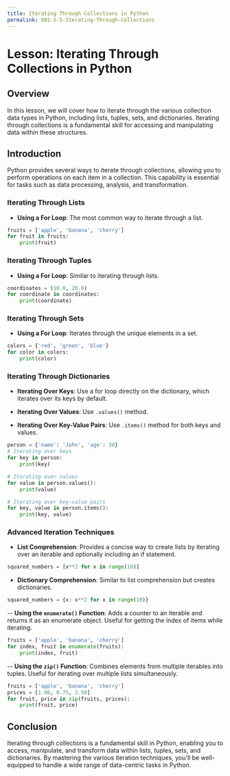 ```yaml
---
title: Iterating Through Collections in Python
permalink: 001-5-5-Iterating-Through-Collections
---
```


# Lesson: Iterating Through Collections in Python

## Overview
In this lesson, we will cover how to iterate through the various collection data types in Python, including lists, tuples, sets, and dictionaries. Iterating through collections is a fundamental skill for accessing and manipulating data within these structures.

## Introduction

Python provides several ways to iterate through collections, allowing you to perform operations on each item in a collection. This capability is essential for tasks such as data processing, analysis, and transformation.

### Iterating Through Lists

- **Using a For Loop**: The most common way to iterate through a list.

```python
fruits = ['apple', 'banana', 'cherry']
for fruit in fruits:
    print(fruit)
```

### Iterating Through Tuples

- **Using a For Loop**: Similar to iterating through lists.

```python
coordinates = (10.0, 20.0)
for coordinate in coordinates:
    print(coordinate)
```

### Iterating Through Sets

- **Using a For Loop**: Iterates through the unique elements in a set.

```python
colors = {'red', 'green', 'blue'}
for color in colors:
    print(color)
```

### Iterating Through Dictionaries

- **Iterating Over Keys**: Use a for loop directly on the dictionary, which iterates over its keys by default.

- **Iterating Over Values**: Use `.values()` method.

- **Iterating Over Key-Value Pairs**: Use `.items()` method for both keys and values.

```python
person = {'name': 'John', 'age': 30}
# Iterating over keys
for key in person:
    print(key)

# Iterating over values
for value in person.values():
    print(value)

# Iterating over key-value pairs
for key, value in person.items():
    print(key, value)
```

### Advanced Iteration Techniques

- **List Comprehension**: Provides a concise way to create lists by iterating over an iterable and optionally including an if statement.

```python
squared_numbers = [x**2 for x in range(10)]
```

- **Dictionary Comprehension**: Similar to list comprehension but creates dictionaries.

```python
squared_numbers = {x: x**2 for x in range(10)}
```

-- **Using the `enumerate()` Function**: Adds a counter to an iterable and returns it as an enumerate object. Useful for getting the index of items while iterating.

```python
fruits = ['apple', 'banana', 'cherry']
for index, fruit in enumerate(fruits):
    print(index, fruit)
```

-- **Using the `zip()` Function**: Combines elements from multiple iterables into tuples. Useful for iterating over multiple lists simultaneously.

```python
fruits = ['apple', 'banana', 'cherry']
prices = [1.00, 0.75, 2.50]
for fruit, price in zip(fruits, prices):
    print(fruit, price)
```

## Conclusion

Iterating through collections is a fundamental skill in Python, enabling you to access, manipulate, and transform data within lists, tuples, sets, and dictionaries. By mastering the various iteration techniques, you'll be well-equipped to handle a wide range of data-centric tasks in Python.